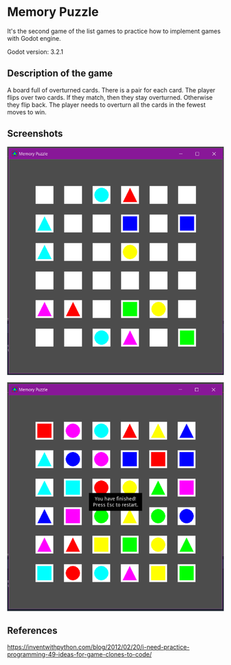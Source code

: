 # Memory Puzzle

It's the second game of the list games to practice how to implement games with Godot engine.

Godot version: 3.2.1

## Description of the game

A board full of overturned cards. There is a pair for each card. The player flips over two cards. If they match, then they stay overturned. Otherwise they flip back. The player needs to overturn all the cards in the fewest moves to win.


## Screenshots

![Playing](https://github.com/jttuboi/memory-puzzle/blob/master/Screenshot_1.png)

![End game](https://github.com/jttuboi/memory-puzzle/blob/master/Screenshot_2.png)


## References

https://inventwithpython.com/blog/2012/02/20/i-need-practice-programming-49-ideas-for-game-clones-to-code/
